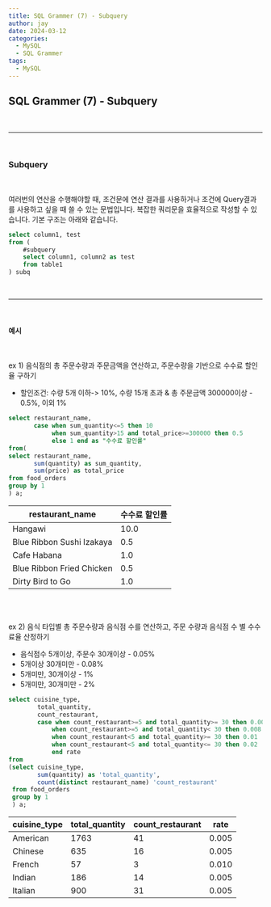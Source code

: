 ```yaml
---
title: SQL Grammer (7) - Subquery
author: jay
date: 2024-03-12
categories:
  - MySQL
  - SQL Grammer
tags:
  - MySQL
---
```

## **SQL Grammer (7) - Subquery**

<br />

---

<br/>



### **Subquery**
<br />

여러번의 연산을 수행해야할 때, 조건문에 연산 결과를 사용하거나 조건에 Query결과를 사용하고 싶을 때 쓸 수 있는 문법입니다. 복잡한 쿼리문을 효율적으로 작성할 수 있습니다. 기본 구조는 아래와 같습니다.

```sql
select column1, test
from (
	#subquery
	select column1, column2 as test
	from table1
) subq
```


<br />

---

<br/>


#### **예시**
<br/>

ex 1) 음식점의 총 주문수량과 주문금액을 연산하고, 주문수량을 기반으로 수수료 할인율 구하기 
- 할인조건: 수량 5개 이하-> 10%, 수량 15개 초과 & 총 주문금액 300000이상 - 0.5%, 이외 1%

```sql
select restaurant_name,  
       case when sum_quantity<=5 then 10  
            when sum_quantity>15 and total_price>=300000 then 0.5  
            else 1 end as "수수료 할인률"  
from(  
select restaurant_name,  
       sum(quantity) as sum_quantity,  
       sum(price) as total_price  
from food_orders  
group by 1  
) a;
```

| restaurant_name           | 수수료 할인률 |
| ------------------------- | ------- |
| Hangawi                   | 10.0    |
| Blue Ribbon Sushi Izakaya | 0.5     |
| Cafe Habana               | 1.0     |
| Blue Ribbon Fried Chicken | 0.5     |
| Dirty Bird to Go          | 1.0     |

<br/>
<br/>

 ex 2) 음식 타입별 총 주문수량과 음식점 수를 연산하고, 주문 수량과 음식점 수 별 수수료율 산정하기
- 음식점수 5개이상, 주문수 30개이상 - 0.05%
- 5개이상 30개미만 - 0.08%
- 5개미만, 30개이상 - 1%       
- 5개미만, 30개미만 - 2%

```sql
select cuisine_type,  
        total_quantity,  
        count_restaurant,  
        case when count_restaurant>=5 and total_quantity>= 30 then 0.005  
            when count_restaurant>=5 and total_quantity< 30 then 0.008  
            when count_restaurant<5 and total_quantity>= 30 then 0.01  
            when count_restaurant<5 and total_quantity<= 30 then 0.02  
            end rate  
from  
(select cuisine_type,  
        sum(quantity) as 'total_quantity',  
        count(distinct restaurant_name) 'count_restaurant'  
 from food_orders  
 group by 1  
 ) a;
```



| cuisine_type | total_quantity | count_restaurant | rate      |
| ------------ | -------------- | ---------------- | --------- |
| American     | 1763           | 41               | 0.005<br> |
| Chinese      | 635            | 16               | 0.005     |
| French       | 57             | 3                | 0.010     |
| Indian       | 186            | 14               | 0.005     |
| Italian      | 900            | 31               | 0.005     |

